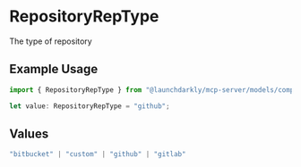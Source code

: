 # RepositoryRepType

The type of repository

## Example Usage

```typescript
import { RepositoryRepType } from "@launchdarkly/mcp-server/models/components";

let value: RepositoryRepType = "github";
```

## Values

```typescript
"bitbucket" | "custom" | "github" | "gitlab"
```